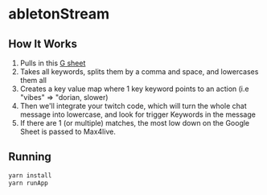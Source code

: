 # abletonStream

## How It Works

1. Pulls in this [G sheet](https://docs.google.com/spreadsheets/d/1DNoENT4H-c4KjjNYWnegUOXIIrvo3ZamlwGlfm0U3Ss/edit#gid=0)
2. Takes all keywords, splits them by a comma and space, and lowercases them all
3. Creates a key value map where 1 key keyword points to an action (i.e "vibes" => "dorian, slower)
4. Then we'll integrate your twitch code, which will turn the whole chat message into lowercase, and look for trigger Keywords in the message
5. If there are 1 (or multiple) matches, the most low down on the Google Sheet is passed to Max4live.

## Running

```bash
yarn install
yarn runApp
```
